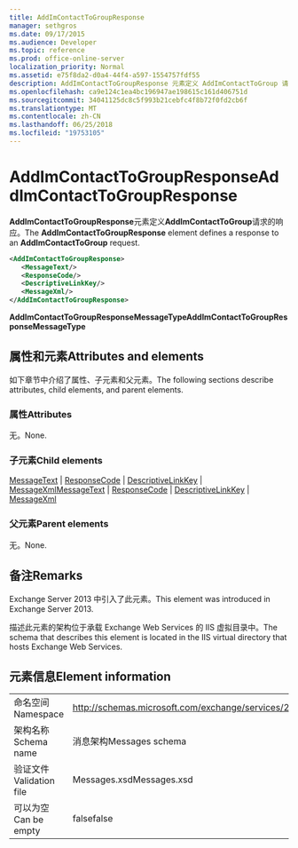 ```yaml
---
title: AddImContactToGroupResponse
manager: sethgros
ms.date: 09/17/2015
ms.audience: Developer
ms.topic: reference
ms.prod: office-online-server
localization_priority: Normal
ms.assetid: e75f8da2-d0a4-44f4-a597-1554757fdf55
description: AddImContactToGroupResponse 元素定义 AddImContactToGroup 请求的响应。
ms.openlocfilehash: ca9e124c1ea4bc196947ae198615c161d406751d
ms.sourcegitcommit: 34041125dc8c5f993b21cebfc4f8b72f0fd2cb6f
ms.translationtype: MT
ms.contentlocale: zh-CN
ms.lasthandoff: 06/25/2018
ms.locfileid: "19753105"
---
```

# <a name="addimcontacttogroupresponse"></a><span data-ttu-id="70e13-103">AddImContactToGroupResponse</span><span class="sxs-lookup"><span data-stu-id="70e13-103">AddImContactToGroupResponse</span></span>

<span data-ttu-id="70e13-104">**AddImContactToGroupResponse**元素定义**AddImContactToGroup**请求的响应。</span><span class="sxs-lookup"><span data-stu-id="70e13-104">The **AddImContactToGroupResponse** element defines a response to an **AddImContactToGroup** request.</span></span> 
  
```XML
<AddImContactToGroupResponse>
   <MessageText/>
   <ResponseCode/>
   <DescriptiveLinkKey/>
   <MessageXml/>
</AddImContactToGroupResponse>
```

 <span data-ttu-id="70e13-105">**AddImContactToGroupResponseMessageType**</span><span class="sxs-lookup"><span data-stu-id="70e13-105">**AddImContactToGroupResponseMessageType**</span></span>
## <a name="attributes-and-elements"></a><span data-ttu-id="70e13-106">属性和元素</span><span class="sxs-lookup"><span data-stu-id="70e13-106">Attributes and elements</span></span>

<span data-ttu-id="70e13-107">如下章节中介绍了属性、子元素和父元素。</span><span class="sxs-lookup"><span data-stu-id="70e13-107">The following sections describe attributes, child elements, and parent elements.</span></span>
  
### <a name="attributes"></a><span data-ttu-id="70e13-108">属性</span><span class="sxs-lookup"><span data-stu-id="70e13-108">Attributes</span></span>

<span data-ttu-id="70e13-109">无。</span><span class="sxs-lookup"><span data-stu-id="70e13-109">None.</span></span>
  
### <a name="child-elements"></a><span data-ttu-id="70e13-110">子元素</span><span class="sxs-lookup"><span data-stu-id="70e13-110">Child elements</span></span>

<span data-ttu-id="70e13-111">[MessageText](messagetext.md) | [ResponseCode](responsecode.md) | [DescriptiveLinkKey](descriptivelinkkey.md) | [MessageXml](messagexml.md)</span><span class="sxs-lookup"><span data-stu-id="70e13-111">[MessageText](messagetext.md) | [ResponseCode](responsecode.md) | [DescriptiveLinkKey](descriptivelinkkey.md) | [MessageXml](messagexml.md)</span></span>
  
### <a name="parent-elements"></a><span data-ttu-id="70e13-112">父元素</span><span class="sxs-lookup"><span data-stu-id="70e13-112">Parent elements</span></span>

<span data-ttu-id="70e13-113">无。</span><span class="sxs-lookup"><span data-stu-id="70e13-113">None.</span></span>
  
## <a name="remarks"></a><span data-ttu-id="70e13-114">备注</span><span class="sxs-lookup"><span data-stu-id="70e13-114">Remarks</span></span>

<span data-ttu-id="70e13-115">Exchange Server 2013 中引入了此元素。</span><span class="sxs-lookup"><span data-stu-id="70e13-115">This element was introduced in Exchange Server 2013.</span></span>
  
<span data-ttu-id="70e13-116">描述此元素的架构位于承载 Exchange Web Services 的 IIS 虚拟目录中。</span><span class="sxs-lookup"><span data-stu-id="70e13-116">The schema that describes this element is located in the IIS virtual directory that hosts Exchange Web Services.</span></span>
  
## <a name="element-information"></a><span data-ttu-id="70e13-117">元素信息</span><span class="sxs-lookup"><span data-stu-id="70e13-117">Element information</span></span>

|||
|:-----|:-----|
|<span data-ttu-id="70e13-118">命名空间</span><span class="sxs-lookup"><span data-stu-id="70e13-118">Namespace</span></span>  <br/> |http://schemas.microsoft.com/exchange/services/2006/messages  <br/> |
|<span data-ttu-id="70e13-119">架构名称</span><span class="sxs-lookup"><span data-stu-id="70e13-119">Schema name</span></span>  <br/> |<span data-ttu-id="70e13-120">消息架构</span><span class="sxs-lookup"><span data-stu-id="70e13-120">Messages schema</span></span>  <br/> |
|<span data-ttu-id="70e13-121">验证文件</span><span class="sxs-lookup"><span data-stu-id="70e13-121">Validation file</span></span>  <br/> |<span data-ttu-id="70e13-122">Messages.xsd</span><span class="sxs-lookup"><span data-stu-id="70e13-122">Messages.xsd</span></span>  <br/> |
|<span data-ttu-id="70e13-123">可以为空</span><span class="sxs-lookup"><span data-stu-id="70e13-123">Can be empty</span></span>  <br/> |<span data-ttu-id="70e13-124">false</span><span class="sxs-lookup"><span data-stu-id="70e13-124">false</span></span>  <br/> |
   

